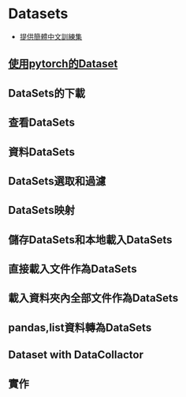 # Datasets
- [提供簡體中文訓練集](https://github.com/SophonPlus/ChineseNlpCorpus)
## [使用pytorch的Dataset](./使用pytorch的dataset.md)


 
## DataSets的下載
## 查看DataSets
## 資料DataSets
## DataSets選取和過濾
## DataSets映射
## 儲存DataSets和本地載入DataSets
## 直接載入文件作為DataSets
## 載入資料夾內全部文件作為DataSets
## pandas,list資料轉為DataSets
## Dataset with DataCollactor
## 實作
